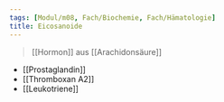 ```yaml
---
tags: [Modul/m08, Fach/Biochemie, Fach/Hämatologie]
title: Eicosanoide
---
```

> [[Hormon]] aus [[Arachidonsäure]]
- [[Prostaglandin]]
- [[Thromboxan A2]]
- [[Leukotriene]]